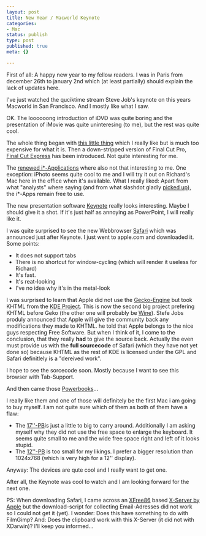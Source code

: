 ```yaml
---
layout: post
title: New Year / Macworld Keynote
categories:
- Mac
status: publish
type: post
published: true
meta: {}

---
```

First of all: A happy new year to my fellow readers. I was in Paris from december 26th to january 2nd which (at least partially) should explain the lack of updates here.

I've just watched the quciktime stream Steve Job's keynote on this years Macworld in San Francisco. And I mostly like what I saw.

OK. The loooooong introduction of iDVD was quite boring and the presentation of iMovie was quite uninteresing (to me), but the rest was quite cool.

The whole thing began with <a href="http://www.apple.com/ipod/burton/">this little thing</a> which I really like but is much too expensive for what it is. Then a down-stripped version of Final Cut Pro, <a href="http://www.apple.com/finalcutexpress/">Final Cut Express</a> has been introduced. Not quite interesting for me.

The <a href="http://www.apple.com/ilife/">renewed i*-Applications</a> where also not that interesting to me. One exception: iPhoto seems quite cool to me and I will try it out on Richard's Mac here in the office when it's available. What I really liked: Apart from what "analysts" where saying (and from what slashdot gladly <a href="http://apple.slashdot.org/apple/03/01/03/2149209.shtml?tid=107">picked up</a>), the i*-Apps remain free to use.

The new presentation software <a href="http://www.apple.com/keynote/">Keynote</a> really looks interesting. Maybe I should give it a shot. If it's just half as annoying as PowerPoint, I will really like it.

I was quite surprised to see the new Webbrowser <a href="http://www.apple.com/safari/">Safari</a> which was announced just after Keynote. I just went to apple.com and downloaded it. Some points:

<ul>
 <li>It does not support tabs
 <li>There is no shortcut for window-cycling (which will render it useless for Richard)
 <li>It's fast.
 <li>It's reat-looking
 <li>I've no idea why it's in the metal-look
</ul>

I was surprised to learn that Apple did not use the <a href="http://www.mozilla.org">Gecko-Engine</a> but took KHTML from the <a href="http://www.kde.org">KDE Project</a>. This is now the second big project prefering KHTML before Geko (the other one will probably be <a href="http://www.wine.org">Wine</a>). Stefe Jobs produly announced that Apple will give the community back any modifications they made to KHTML. he told that Apple belongs to the nice guys respecting Free Software. But when I think of it, I come to the conclusion, that they really <b>had</b> to give the source back. Actually the even must provide us with the <b>full sourcecode</b> of Safari (which they have not yet done so) because KHTML as the rest of KDE is licensed under the GPL and Safari definitlely is a "dereived work".

I hope to see the sorcecode soon. Mostly because I want to see this browser with Tab-Support.

And then came those <a href="http://www.apple.com/powerbook/">Powerbooks</a>...

I really like them and one of those will definitely be the first Mac i am going to buy myself. I am not quite sure which of them as both of them have a flaw:

<ul>
 <li>The <a href="http://www.apple.com/powerbook/index17.html">17''-PB</a>is just a little to big to carry around. Additionally  I am asking myself why they did not use the free space to enlarge the keyboard. It seems quite small to me and the wide free space right and left of it looks stupid.
 <li>The <a href="http://www.apple.com/powerbook/index12.html">12''-PB</a> is too small for my likings. I prefer a bigger resolution than 1024x768 (which is very high for a 12'' display).
</ul>

Anyway: The devices are qute cool and I really want to get one.

After all, the Keynote was cool to watch and I am looking forward for the next one.

PS: When downloading Safari, I came across an <a href="http://www.xfree.org">XFree86</a> based <a href="http://www.apple.com/macosx/x11/">X-Server by Apple</a> but the download-script for collecting Email-Adresses did not work so I could not get it (yet). I wonder: Does this have something to do with FilmGimp? And: Does the clipboard work with this X-Server (it did not with XDarwin)? I'll keep you informed...

